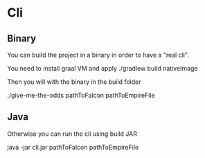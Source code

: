 # Cli

## Binary

You can build the project in a binary in order to have a "real cli".

You need to install graal VM and apply ./gradlew build nativeImage

Then you will with the binary in the build folder

./give-me-the-odds pathToFalcon pathToEmpireFile

## Java

Otherwise you can run the cli using build JAR

java -jar cli.jar pathToFalcon pathToEmpireFile
